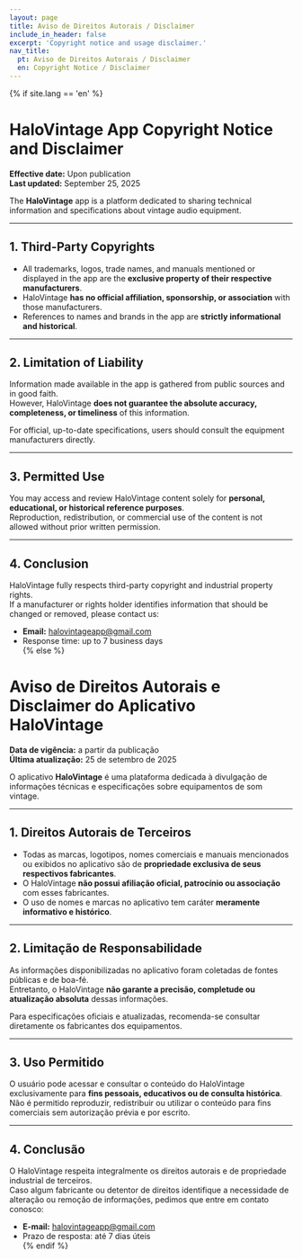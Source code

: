 ```yaml
---
layout: page
title: Aviso de Direitos Autorais / Disclaimer
include_in_header: false
excerpt: 'Copyright notice and usage disclaimer.'
nav_title:
  pt: Aviso de Direitos Autorais / Disclaimer
  en: Copyright Notice / Disclaimer
---
```

{% if site.lang == 'en' %}
# HaloVintage App Copyright Notice and Disclaimer  

**Effective date:** Upon publication  
**Last updated:** September 25, 2025

The **HaloVintage** app is a platform dedicated to sharing technical information and specifications about vintage audio equipment.  

---

## 1. Third-Party Copyrights  

- All trademarks, logos, trade names, and manuals mentioned or displayed in the app are the **exclusive property of their respective manufacturers**.  
- HaloVintage **has no official affiliation, sponsorship, or association** with those manufacturers.  
- References to names and brands in the app are **strictly informational and historical**.  

---

## 2. Limitation of Liability  

Information made available in the app is gathered from public sources and in good faith.  
However, HaloVintage **does not guarantee the absolute accuracy, completeness, or timeliness** of this information.  

For official, up-to-date specifications, users should consult the equipment manufacturers directly.  

---

## 3. Permitted Use  

You may access and review HaloVintage content solely for **personal, educational, or historical reference purposes**.  
Reproduction, redistribution, or commercial use of the content is not allowed without prior written permission.  

---

## 4. Conclusion  

HaloVintage fully respects third-party copyright and industrial property rights.  
If a manufacturer or rights holder identifies information that should be changed or removed, please contact us:  

- **Email:** halovintageapp@gmail.com  
- Response time: up to 7 business days  
{% else %}
# Aviso de Direitos Autorais e Disclaimer do Aplicativo HaloVintage  

**Data de vigência:** a partir da publicação  
**Última atualização:** 25 de setembro de 2025

O aplicativo **HaloVintage** é uma plataforma dedicada à divulgação de informações técnicas e especificações sobre equipamentos de som vintage.  

---

## 1. Direitos Autorais de Terceiros  

- Todas as marcas, logotipos, nomes comerciais e manuais mencionados ou exibidos no aplicativo são de **propriedade exclusiva de seus respectivos fabricantes**.  
- O HaloVintage **não possui afiliação oficial, patrocínio ou associação** com esses fabricantes.  
- O uso de nomes e marcas no aplicativo tem caráter **meramente informativo e histórico**.  

---

## 2. Limitação de Responsabilidade  

As informações disponibilizadas no aplicativo foram coletadas de fontes públicas e de boa-fé.  
Entretanto, o HaloVintage **não garante a precisão, completude ou atualização absoluta** dessas informações.  

Para especificações oficiais e atualizadas, recomenda-se consultar diretamente os fabricantes dos equipamentos.  

---

## 3. Uso Permitido  

O usuário pode acessar e consultar o conteúdo do HaloVintage exclusivamente para **fins pessoais, educativos ou de consulta histórica**.  
Não é permitido reproduzir, redistribuir ou utilizar o conteúdo para fins comerciais sem autorização prévia e por escrito.  

---

## 4. Conclusão  

O HaloVintage respeita integralmente os direitos autorais e de propriedade industrial de terceiros.  
Caso algum fabricante ou detentor de direitos identifique a necessidade de alteração ou remoção de informações, pedimos que entre em contato conosco:  

- **E-mail:** halovintageapp@gmail.com  
- Prazo de resposta: até 7 dias úteis  
{% endif %}
